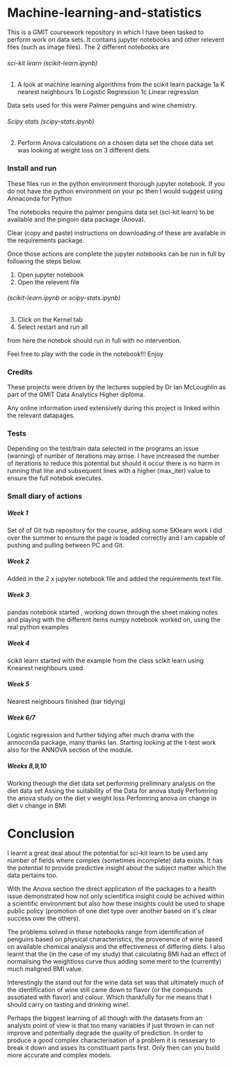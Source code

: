 # Machine-learning-and-statistics


This is a GMIT coursework repository in which I have been tasked to perform work on data sets. It contains jupyter notebooks and other relevent files (such as image files). The 2 different notebooks are 
###### sci-kit learn (scikit-learn.ipynb)

1. A look at machine learning algorithms from the scikit learn package
1a K nearest neighbours
1b Logistic Regression
1c Linear regression

Data sets used for this were Palmer penguins and wine chemistry.

###### Scipy stats (scipy-stats.ipynb)

2. Perform Anova calculations on a chosen data set
the chose data set was looking at weight loss on 3 different diets.

### Install and run

These files run in the python environment thorough jupyter notebook.
If you do not have the python environment on your pc then I would suggest using Annaconda for Python

The notebooks require the palmer penguins data set (sci-kit learn) to be available and the pingoin data package (Anova). 

Clear (copy and paste) instructions on downloading of these are available in the requirements package.

Once those actions are complete the jupyter notebooks can be run in full by following the steps below.

1. Open jupyter notebook
2. Open the relevent file 
###### (scikit-learn.ipynb or scipy-stats.ipynb)
3. Click on the Kernel tab
4. Select restart and run all

from here the notebok should run in full with no intervention.

Feel free to play with the code in the notebook!!! Enjoy

### Credits

These projects were driven by the lectures suppied by Dr Ian McLoughlin as part of the GMIT Data Analytics Higher diploma.

Any online information used extensively during this project is linked within the relevant datapages.

### Tests

Depending on the test/train data selected in the programs an issue (warning) of number of iterations may arrise. I have increased the number of iterations to reduce this potential  but should it occur there is no harm in running that line and subsequent lines with a higher (max_iter) value to ensure the full notebok executes.

### Small diary of actions

##### Week 1 
Set of of Git hub repository for the course, adding some SKlearn work I did over the summer to ensure the page is loaded correctly and I am capable of pushing and pulling between PC and Git.
##### Week 2 
Added in the 2 x jupyter notebook file and added the requirements text file.
##### Week 3
pandas notebook started , working down through the sheet making notes and playing with the different items
numpy notebook worked on, using the real python examples
##### Week 4
scikit learn started with the example from the class
scikit learn using Knearest neighbours used
##### Week 5
Nearest neighbours finished (bar tidying)
##### Week 6/7
Logistic regression and further tidying after much drama with the annoconda package, many thanks Ian.
Starting looking at the t-test work also for the ANNOVA section of the module.
##### Weeks 8,9,10
Working theough the diet data set performing prelimnary analysis on the diet data set
Assing the suitability of the Data for anova study
Perfomring the anova study on the diet v weight loss
Perfomring anova on change in diet v change in BMI

# Conclusion

I learnt a great deal about the potential for sci-kit learn to be used any number of fields where complex (sometimes incomplete) data exists. It has the potential to provide predictive insight about the subject matter which the data pertains too.

With the Anova section the direct application of the packages to a health issue demonstrated how not only scientifica insight could be achived within a scientific environment but also how these insights could be used to shape public policy (promotion of one diet type over another based on it's clear success over the others).

The problems solved in these notebooks range from identification of penguins based on physical characteristics, the provenence of wine based on available chemical analysis and the effectiveness of differing diets. I also learnt that the (in the case of my study) that calculating BMI had an effect of normalising the weightloss curve thus adding some merit to the (currently) much maligned BMI value.

Interestingly the stand out for the wine data set was that ultimately much of the identification of wine still came down to flavor (or the compunds assotiated with flavor) and colour. Which thankfully for me means that I should carry on tasting and drinking wine!.

Perhaps the biggest learning of all though with the datasets from an analysts point of view is that too many variables if just thrown in can not improve and potentially degrade the quality of prediction. In order to produce a good complex characterisation of a problem it is nessesary to break it down and asses its constituant parts first. Only then can you build more accurate and complex models.